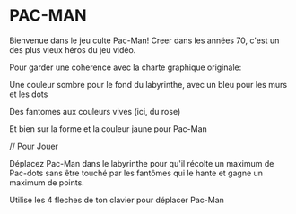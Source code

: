 # PAC-MAN

Bienvenue dans le jeu culte Pac-Man!
Creer dans les années 70, c'est un des plus vieux héros du jeu vidéo.

Pour garder une coherence avec la charte graphique originale:

Une couleur sombre pour le fond du labyrinthe, avec un bleu pour les murs et les dots

Des fantomes aux couleurs vives (ici, du rose)

Et bien sur la forme et la couleur jaune pour Pac-Man

// Pour Jouer

Déplacez Pac-Man dans le labyrinthe pour qu'il récolte un maximum de Pac-dots sans être touché par les fantômes qui le hante et gagne un maximum de points.

Utilise les 4 fleches de ton clavier pour déplacer Pac-Man
